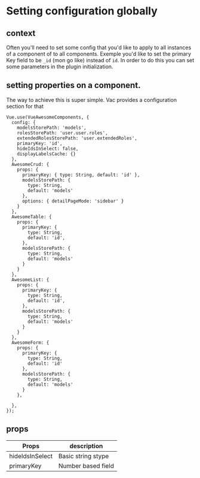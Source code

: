 # Setting configuration globally

## context

Often you'll need to set some config that you'd like to apply to all instances of a component of to all components. Exemple you'd like to set the primary Key field to be `_id` (mon go like) instead of `id`. In order to do this you can set some parameters in the plugin initialization.

## setting properties on a component.

The way to achieve this is super simple. Vac provides a configuration section for that

```
Vue.use(VueAwesomeComponents, {
  config: {
    modelsStorePath: 'models',
    rolesStorePath: 'user.user.roles',
    extendedRolesStorePath: 'user.extendedRoles',
    primaryKey: 'id',
    hideIdsInSelect: false,
    displayLabelsCache: {}
  },
  AwesomeCrud: {
    props: {
      primaryKey: { type: String, default: 'id' },
      modelsStorePath: {
        type: String,
        default: 'models'
      },
      options: { detailPageMode: 'sidebar' }
    }
  },
  AwesomeTable: {
    props: {
      primaryKey: {
        type: String,
        default: 'id',
      },
      modelsStorePath: {
        type: String,
        default: 'models'
      }
    }
  },
  AwesomeList: {
    props: {
      primaryKey: {
        type: String,
        default: 'id',
      },
      modelsStorePath: {
        type: String,
        default: 'models'
      }
    }
  },
  AwesomeForm: {
    props: {
      primaryKey: {
        type: String,
        default: 'id'
      },
      modelsStorePath: {
        type: String,
        default: 'models'
      }
    },

  },
});

```

## props

| Props           | description        |
| --------------- | ------------------ |
| hideIdsInSelect | Basic string stype |
| primaryKey      | Number based field |
